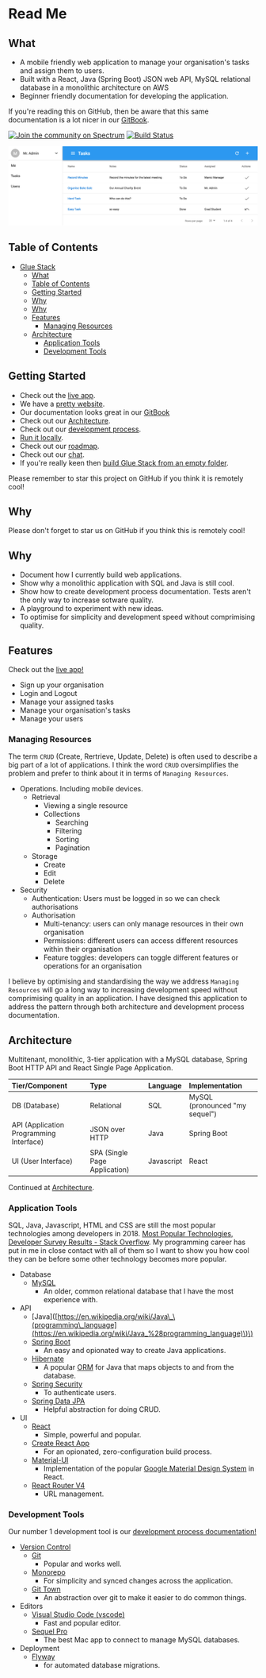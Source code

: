 # Read Me

## What

* A mobile friendly web application to manage your organisation's tasks and assign them to users.
* Built with a React, Java \(Spring Boot\) JSON web API, MySQL relational database in a monolithic architecture on AWS
* Beginner friendly documentation for developing the application. 

If you're reading this on GitHub, then be aware that this same documentation is a lot nicer in our [GitBook](https://cadbox1.gitbook.io/glue-stack/).

[![Join the community on Spectrum](https://withspectrum.github.io/badge/badge.svg)](https://spectrum.chat/glue-stack) [![Build Status](https://travis-ci.com/cadbox1/glue-stack.svg?branch=master)](https://travis-ci.com/cadbox1/glue-stack)

![Screeshot](.gitbook/assets/screenshot%20%281%29.png)

## Table of Contents

* [Glue Stack](readme-1.md#glue-stack)
  * [What](readme-1.md#what)
  * [Table of Contents](readme-1.md#table-of-contents)
  * [Getting Started](readme-1.md#getting-started)
  * [Why](readme-1.md#why)
  * [Why](readme-1.md#why)
  * [Features](readme-1.md#features)
    * [Managing Resources](readme-1.md#managing-resources)
  * [Architecture](readme-1.md#architecture)
    * [Application Tools](readme-1.md#application-tools)
    * [Development Tools](readme-1.md#development-tools)

## Getting Started

* Check out the [live app](https://d1if23x0agu0jj.cloudfront.net/).
* We have a [pretty website](https://cadbox1.github.io/glue-stack/).
* Our documentation looks great in our [GitBook](https://cadbox1.gitbook.io/glue-stack/)
* Check out our [Architecture](architecture.md).
* Check out our [development process](development/developmentprocess-tasks.md).
* [Run it locally](https://github.com/cadbox1/glue-stack/tree/edc76cc0d167d03084e766b0896fdd5a8bc5d171/docs/development/runninglocally.md).
* Check out our [roadmap](https://github.com/cadbox1/glue-stack/projects/3).
* Check out our [chat](https://spectrum.chat/glue-stack).
* If you're really keen then [build Glue Stack from an empty folder](development/buildinggluestackfromanemptyfolder.md).

Please remember to star this project on GitHub if you think it is remotely cool!

## Why

Please don't forget to star us on GitHub if you think this is remotely cool!

## Why

* Document how I currently build web applications.
* Show why a monolithic application with SQL and Java is still cool.
* Show how to create development process documentation. Tests aren't the only way to increase sotware quality.
* A playground to experiment with new ideas.
* To optimise for simplicity and development speed without comprimising quality.

## Features

Check out the [live app!](https://d1if23x0agu0jj.cloudfront.net/)

* Sign up your organisation
* Login and Logout
* Manage your assigned tasks
* Manage your organisation's tasks
* Manage your users

### Managing Resources

The term `CRUD` \(Create, Rertrieve, Update, Delete\) is often used to describe a big part of a lot of applications. I think the word `CRUD` oversimplifies the problem and prefer to think about it in terms of `Managing Resources`.

* Operations. Including mobile devices.
  * Retrieval
    * Viewing a single resource
    * Collections
      * Searching
      * Filtering
      * Sorting
      * Pagination
  * Storage
    * Create
    * Edit
    * Delete
* Security
  * Authentication: Users must be logged in so we can check authorisations
  * Authorisation
    * Multi-tenancy: users can only manage resources in their own organisation
    * Permissions: different users can access different resources within their organisation
    * Feature toggles: developers can toggle different features or operations for an organisation

I believe by optimising and standardising the way we address `Managing Resources` will go a long way to increasing development speed without comprimising quality in an application. I have designed this application to address the pattern through both architecture and development process documentation.

## Architecture

Multitenant, monolithic, 3-tier application with a MySQL database, Spring Boot HTTP API and React Single Page Application.

| Tier/Component | Type | Language | Implementation |
| :--- | :--- | :--- | :--- |
| DB \(Database\) | Relational | SQL | MySQL \(pronounced "my sequel"\) |
| API \(Application Programming Interface\) | JSON over HTTP | Java | Spring Boot |
| UI \(User Interface\) | SPA \(Single Page Application\) | Javascript | React |

Continued at [Architecture](architecture.md).

### Application Tools

SQL, Java, Javascript, HTML and CSS are still the most popular technologies among developers in 2018. [Most Popular Technologies, Developer Survey Results - Stack Overflow](https://insights.stackoverflow.com/survey/2018/#most-popular-technologies). My programming career has put in me in close contact with all of them so I want to show you how cool they can be before some other technology becomes more popular.

* Database
  * [MySQL](https://en.wikipedia.org/wiki/MySQL)
    * An older, common relational database that I have the most experience with.
* API
  * \[Java\]\([https://en.wikipedia.org/wiki/Java\_\(programming\_language](https://en.wikipedia.org/wiki/Java_%28programming_language)\)\)
  * [Spring Boot](https://spring.io/projects/spring-boot#overview)
    * An easy and opionated way to create Java applications.
  * [Hibernate](http://hibernate.org/orm/)
    * A popular [ORM](https://stackoverflow.com/questions/1279613/what-is-an-orm-and-where-can-i-learn-more-about-it) for Java that maps objects to and from the database.
  * [Spring Security](https://spring.io/projects/spring-security)
    * To authenticate users.
  * [Spring Data JPA](https://projects.spring.io/spring-data-jpa/)
    * Helpful abstraction for doing CRUD.
* UI
  * [React](https://reactjs.org/)
    * Simple, powerful and popular.
  * [Create React App](https://github.com/facebook/create-react-app)
    * For an opionated, zero-configuration build process. 
  * [Material-UI](https://material-ui.com/)
    * Implementation of the popular [Google Material Design System](https://material.io/) in React.
  * [React Router V4](https://reacttraining.com/react-router/)
    * URL management.

### Development Tools

Our number 1 development tool is our [development process documentation!](development/developmentprocess-tasks.md)

* [Version Control](https://www.atlassian.com/git/tutorials/what-is-version-control)
  * [Git](https://git-scm.com/)
    * Popular and works well.
  * [Monorepo](https://danluu.com/monorepo/)
    * For simplicity and synced changes across the application.
  * [Git Town](http://www.git-town.com/)
    * An abstraction over git to make it easier to do common things.
* Editors
  * [Visual Studio Code \(vscode\)](https://code.visualstudio.com/)
    * Fast and popular editor.
  * [Sequel Pro](https://www.sequelpro.com/)
    * The best Mac app to connect to manage MySQL databases.
* Deployment
  * [Flyway](https://flywaydb.org/)
    * for automated database migrations.

